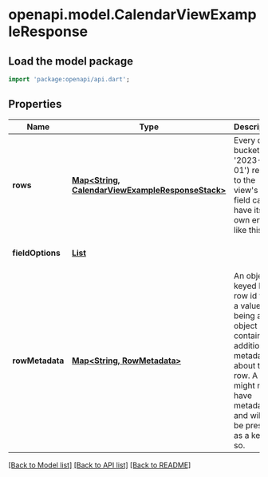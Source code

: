 # openapi.model.CalendarViewExampleResponse

## Load the model package
```dart
import 'package:openapi/api.dart';
```

## Properties
Name | Type | Description | Notes
------------ | ------------- | ------------- | -------------
**rows** | [**Map<String, CalendarViewExampleResponseStack>**](CalendarViewExampleResponseStack.md) | Every date bucket (e.g. '2023-01-01') related to the view's date field can have its own entry like this. | [default to const {}]
**fieldOptions** | [**List<CalendarViewFieldOptions>**](CalendarViewFieldOptions.md) |  | [default to const []]
**rowMetadata** | [**Map<String, RowMetadata>**](RowMetadata.md) | An object keyed by row id with a value being an object containing additional metadata about that row. A row might not have metadata and will not be present as a key if so. | [optional] [default to const {}]

[[Back to Model list]](../README.md#documentation-for-models) [[Back to API list]](../README.md#documentation-for-api-endpoints) [[Back to README]](../README.md)


